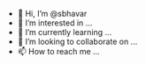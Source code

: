 - 👋 Hi, I’m @sbhavar
- 👀 I’m interested in ...
- 🌱 I’m currently learning ...
- 💞️ I’m looking to collaborate on ...
- 📫 How to reach me ...

<!---
sbhavar/sbhavar is a ✨ special ✨ repository because its `README.md` (this file) appears on your GitHub profile.
You can click the Preview link to take a look at your changes.
--->
